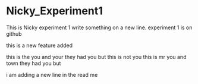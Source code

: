# Nicky_Experiment1
This is Nicky experiment 1
write something on a new line. experiment 1 is on github

this is a new feature added

this is the you and your they had you but this is not you this is mr you and town they had you but 

i am adding a new line in the read me